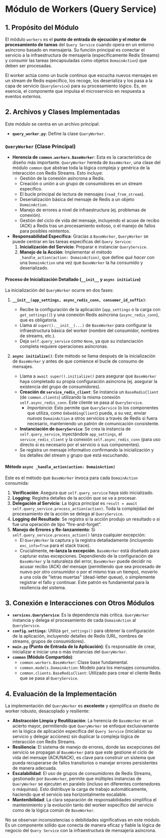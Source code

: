 # Módulo de Workers (Query Service)

## 1. Propósito del Módulo

El módulo `workers` es el **punto de entrada de ejecución y el motor de procesamiento de tareas** del `Query Service` cuando opera en un entorno asíncrono basado en mensajería. Su función principal es conectar el servicio a la infraestructura de mensajería (específicamente Redis Streams) y consumir las tareas (encapsuladas como objetos `DomainAction`) que deben ser procesadas.

El worker actúa como un bucle continuo que escucha nuevos mensajes en un stream de Redis específico, los recoge, los deserializa y los pasa a la capa de servicio (`QueryService`) para su procesamiento lógico. Es, en esencia, el componente que impulsa el microservicio en respuesta a eventos externos.

## 2. Archivos y Clases Implementadas

Este módulo se centra en un archivo principal:

-   **`query_worker.py`**: Define la clase `QueryWorker`.

### `QueryWorker` (Clase Principal)

-   **Herencia de `common.workers.BaseWorker`**: Esta es la característica de diseño más importante. `QueryWorker` hereda de `BaseWorker`, una clase del módulo `common` que abstrae toda la lógica compleja y genérica de la interacción con Redis Streams. Esto incluye:
    -   Gestión de la conexión asíncrona a Redis.
    -   Creación o unión a un grupo de consumidores en un stream específico.
    -   El bucle principal de lectura de mensajes (`read_from_stream`).
    -   Deserialización básica del mensaje de Redis a un objeto `DomainAction`.
    -   Manejo de errores a nivel de infraestructura (ej. problemas de conexión).
    -   Gestión del ciclo de vida del mensaje, incluyendo el acuse de recibo (ACK) a Redis tras un procesamiento exitoso, o el manejo de fallos para posibles reintentos.
-   **Responsabilidad Específica**: Gracias a `BaseWorker`, `QueryWorker` se puede centrar en las tareas específicas del `Query Service`:
    1.  **Inicialización del Servicio**: Preparar e instanciar `QueryService`.
    2.  **Manejo de la Acción**: Implementar el método `_handle_action(action: DomainAction)`, que define *qué hacer* con una `DomainAction` una vez que `BaseWorker` la ha consumido y deserializado.

#### Proceso de Inicialización Detallado (`__init__` y `async initialize`)

La inicialización del `QueryWorker` ocurre en dos fases:

1.  **`__init__(app_settings, async_redis_conn, consumer_id_suffix)`**:
    -   Recibe la configuración de la aplicación (`app_settings` o la carga con `get_settings()`) y una conexión Redis asíncrona (`async_redis_conn`), que es obligatoria.
    -   Llama al `super().__init__(...)` de `BaseWorker` para configurar la infraestructura básica del worker (nombre del consumidor, nombres de streams, etc.).
    -   Deja `self.query_service` como `None`, ya que su instanciación completa requiere operaciones asíncronas.

2.  **`async initialize()`**: Este método se llama después de la inicialización de `BaseWorker` y antes de que comience el bucle de consumo de mensajes.
    -   Llama a `await super().initialize()` para asegurar que `BaseWorker` haya completado su propia configuración asíncrona (ej. asegurar la existencia del grupo de consumidores).
    -   **Creación de `service_redis_client`**: Se instancia un `BaseRedisClient` (de `common.clients`) utilizando la misma conexión `self.async_redis_conn`. Este cliente se pasa al `QueryService`.
        -   *Importancia*: Esto permite que `QueryService` (o los componentes que utiliza, como `EmbeddingClient`) pueda, a su vez, enviar *nuevas* `DomainAction` a otros servicios a través de Redis si fuera necesario, manteniendo un patrón de comunicación consistente.
    -   **Instanciación de `QueryService`**: Se crea la instancia de `self.query_service`, inyectándole `app_settings`, el `service_redis_client` y la conexión `self.async_redis_conn` (para uso directo si es necesario por el servicio o sus componentes).
    -   Se registra un mensaje informativo confirmando la inicialización y los detalles del stream y grupo que está escuchando.

#### Método `async _handle_action(action: DomainAction)`

Este es el método que `BaseWorker` invoca para cada `DomainAction` consumida:

1.  **Verificación**: Asegura que `self.query_service` haya sido inicializado.
2.  **Logging**: Registra detalles de la acción que se va a procesar.
3.  **Delegación al Servicio**: La lógica principal es `result = await self.query_service.process_action(action)`. Toda la complejidad del procesamiento de la acción se delega al `QueryService`.
4.  **Logging del Resultado**: Se registra si la acción produjo un resultado o si fue una operación de tipo "fire-and-forget".
5.  **Manejo de Errores y Re-lanzamiento**: Si `self.query_service.process_action()` lanza cualquier excepción:
    -   El `QueryWorker` la captura y la registra detalladamente (incluyendo `exc_info=True` para el stack trace).
    -   Crucialmente, **re-lanza la excepción**. `BaseWorker` está diseñado para capturar estas excepciones. Dependiendo de la configuración de `BaseWorker` y la naturaleza del error, `BaseWorker` puede decidir no acusar recibo (ACK) del mensaje (permitiendo que sea procesado de nuevo por otro consumidor o por el mismo tras un tiempo), moverlo a una cola de "letras muertas" (dead-letter queue), o simplemente registrar el fallo y continuar. Este patrón es fundamental para la resiliencia del sistema.

## 3. Conexión e Interacciones con Otros Módulos

-   **`services.QueryService`**: Es la dependencia más crítica. `QueryWorker` instancia y delega el procesamiento de cada `DomainAction` al `QueryService`.
-   **`config.settings`**: Utiliza `get_settings()` para obtener la configuración de la aplicación, incluyendo detalles de Redis (URL, nombres de streams, grupos de consumidores).
-   **`main.py` (Punto de Entrada de la Aplicación)**: Es responsable de crear, inicializar e iniciar una o más instancias del `QueryWorker`.
-   **`common` (Módulo Compartido)**:
    -   `common.workers.BaseWorker`: Clase base fundamental.
    -   `common.models.DomainAction`: Modelo para los mensajes consumidos.
    -   `common.clients.BaseRedisClient`: Utilizado para crear el cliente Redis que se pasa al `QueryService`.

## 4. Evaluación de la Implementación

La implementación del `QueryWorker` es **excelente** y ejemplifica un diseño de worker robusto, desacoplado y resiliente:

-   **Abstracción Limpia y Reutilización**: La herencia de `BaseWorker` es un acierto mayor, permitiendo que `QueryWorker` se enfoque exclusivamente en la lógica de aplicación específica del `Query Service` (inicializar su servicio y delegar acciones) sin duplicar la compleja lógica de interacción con Redis Streams.
-   **Resiliencia**: El sistema de manejo de errores, donde las excepciones del servicio se propagan al `BaseWorker` para que este gestione el ciclo de vida del mensaje (ACK/NACK), es clave para construir un sistema que pueda recuperarse de fallos transitorios o manejar errores persistentes de manera adecuada.
-   **Escalabilidad**: El uso de grupos de consumidores de Redis Streams, gestionado por `BaseWorker`, permite que múltiples instancias de `QueryWorker` se ejecuten en paralelo (incluso en diferentes contenedores o máquinas). Esto distribuye la carga de trabajo automáticamente, haciendo que el servicio sea horizontalmente escalable.
-   **Mantenibilidad**: La clara separación de responsabilidades simplifica el mantenimiento y la evolución tanto del worker específico del servicio como de la lógica común de `BaseWorker`.

No se observan inconsistencias o debilidades significativas en este módulo. Es un componente sólido que conecta de manera eficaz y fiable la lógica de negocio del `Query Service` con la infraestructura de mensajería asíncrona.
